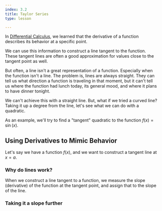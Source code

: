 ```yaml
---
index: 3.2
title: Taylor Series
type: lesson

---
```


In [Differential Calculus](/learn/calculus/differential), we learned that the derivative of a function describes its behavior at a specific point.

We can use this information to construct a line tangent to the function. These tangent lines are often a good approximation for values close to the tangent point as well.

But often, a line isn't a great representation of a function. Especially when the function isn't a line. The problem is, lines are always straight. They can tell us what direction a function is traveling in that moment, but it can't tell us where the function  had lunch today, its general mood, and where it plans to have dinner tonight.

We can't achieve this with a straight line. But, what if we tried a curved line? Taking it up a degree from the line, let's see what we can do with a quadratic.

As an example, we'll try to find a "tangent" quadratic to the  function $f(x) = \sin(x).$

## Using Derivatives to Mimic Behavior

Let's say we have a function $f(x)$, and we want to construct a tangent line at $x=a$.

### Why do lines work?
When we construct a line tangent to a function, we measure the slope (derivative) of the function at the tangent point, and assign that to the slope of the line.
### Taking it a slope further


<!--stackedit_data:
eyJoaXN0b3J5IjpbNDg3ODU5OTE5LDM2NjgzMjA3NCw2ODc5ND
Y4OTgsMTgyOTk5NTAxLDE4MTI0NjAwMzUsLTExODY4MTk1MTMs
LTE3MTM3NDA1NjEsLTExNzk2NDk3MzcsLTI3Mjc4NDg5NCwxMT
c4ODU4MjEsLTk5NTY5Mjk3MywtMTE3NDEwMDYzNV19
-->